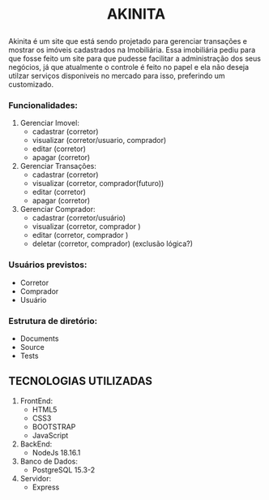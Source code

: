 # <p align="center">AKINITA</p>

Akinita é um site que está sendo projetado para gerenciar transações e mostrar os imóveis cadastrados na Imobiliária. Essa imobiliária pediu para que fosse feito um site para que pudesse facilitar a administração dos seus negócios, já que atualmente o controle é feito no papel e ela não deseja utilzar serviços disponiveis no mercado para isso, preferindo um customizado.<br>

### Funcionalidades:
1. Gerenciar Imovel:
   - cadastrar (corretor)
   - visualizar (corretor/usuario, comprador)
   - editar (corretor)
   - apagar (corretor)
2. Gerenciar Transações:
   - cadastrar (corretor)
   - visualizar (corretor, comprador(futuro))
   - editar (corretor)
   - apagar (corretor)<br>
3. Gerenciar Comprador:
   - cadastrar (corretor/usuário)
   - visualizar (corretor, comprador )
   - editar (corretor, comprador )
   - deletar (corretor, comprador) (exclusão lógica?)<br>

### Usuários previstos:
- Corretor
- Comprador
- Usuário

### Estrutura de diretório:
- Documents
- Source
- Tests   

## TECNOLOGIAS UTILIZADAS
1. FrontEnd:
   - HTML5
   - CSS3
   - BOOTSTRAP
   - JavaScript
2. BackEnd:
   - NodeJs 18.16.1
3. Banco de Dados:
   - PostgreSQL 15.3-2
4. Servidor:
   - Express
